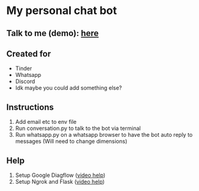 # My personal chat bot

## Talk to me (demo): [here](https://bot.dialogflow.com/michael)

## Created for   
- Tinder   
- Whatsapp   
- Discord   
- Idk maybe you could add something else?

## Instructions   
1. Add email etc to env file
2. Run conversation.py to talk to the bot via terminal
3. Run whatsapp.py on a whatsapp browser to have the bot auto reply to messages (Will need to change dimensions)

## Help   
1. Setup Google Diagflow ([video help](https://www.youtube.com/watch?v=DkZmVLHoCLo&t=2784s&ab_channel=KevinD))    
2. Setup Ngrok and Flask ([video help](https://www.youtube.com/watch?v=3Ac8urt6Nps&ab_channel=AIatUCF))    
